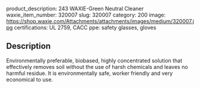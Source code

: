 product_description: 243 WAXIE-Green Neutral Cleaner
waxie_item_number: 320007
slug: 320007
category: 200
image: https://shop.waxie.com/Attachments/attachments/images/medium/320007.jpg
certifications:  UL 2759, CACC
ppe: safety glasses, gloves


## Description
Environmentally preferable, biobased, highly concentrated solution that effectively removes soil without the use of harsh chemicals and leaves no harmful residue. It is environmentally safe, worker friendly and very economical to use.
